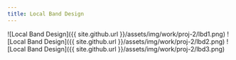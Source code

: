 ```yaml
---
title: Local Band Design
---
```


![Local Band Design]({{ site.github.url }}/assets/img/work/proj-2/lbd1.png)
![Local Band Design]({{ site.github.url }}/assets/img/work/proj-2/lbd2.png)
![Local Band Design]({{ site.github.url }}/assets/img/work/proj-2/lbd3.png)
